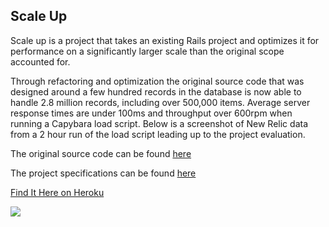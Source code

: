 ## Scale Up

Scale up is a project that takes an existing Rails project and optimizes it for performance on a significantly larger scale than the original scope accounted for.

Through refactoring and optimization the original source code that was designed around a few hundred records in the database is now able to handle 2.8 million records, including over 500,000 items. Average server response times are under 100ms and throughput over 600rpm when running a Capybara load script. Below is a screenshot of New Relic data from a 2 hour run of the load script leading up to the project evaluation.

The original source code can be found [here](https://github.com/turingschool-examples/keevah)

The project specifications can be found [here](https://github.com/turingschool/curriculum/blob/master/source/projects/the_scale_up.markdown)

[Find It Here on Heroku](http://scale-it-up.herokuapp.com)

<img src="http://joshcass.com/wp-content/uploads/2015/09/ScaleUp.gif" />
